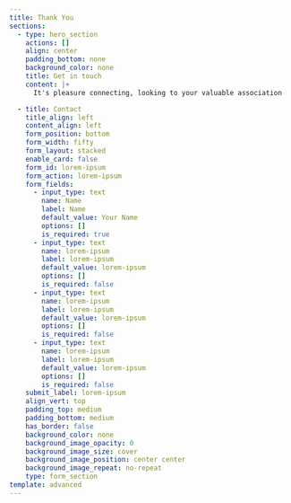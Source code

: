 ```yaml
---
title: Thank You
sections:
  - type: hero_section
    actions: []
    align: center
    padding_bottom: none
    background_color: none
    title: Get in touch
    content: |+
      It's pleasure connecting, looking to your valuable association

  - title: Contact
    title_align: left
    content_align: left
    form_position: bottom
    form_width: fifty
    form_layout: stacked
    enable_card: false
    form_id: lorem-ipsum
    form_action: lorem-ipsum
    form_fields:
      - input_type: text
        name: Name
        label: Name
        default_value: Your Name
        options: []
        is_required: true
      - input_type: text
        name: lorem-ipsum
        label: lorem-ipsum
        default_value: lorem-ipsum
        options: []
        is_required: false
      - input_type: text
        name: lorem-ipsum
        label: lorem-ipsum
        default_value: lorem-ipsum
        options: []
        is_required: false
      - input_type: text
        name: lorem-ipsum
        label: lorem-ipsum
        default_value: lorem-ipsum
        options: []
        is_required: false
    submit_label: lorem-ipsum
    align_vert: top
    padding_top: medium
    padding_bottom: medium
    has_border: false
    background_color: none
    background_image_opacity: 0
    background_image_size: cover
    background_image_position: center center
    background_image_repeat: no-repeat
    type: form_section
template: advanced
---
```

